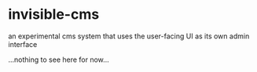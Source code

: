 # invisible-cms

an experimental cms system that uses the user-facing UI as its own admin interface

...nothing to see here for now...
